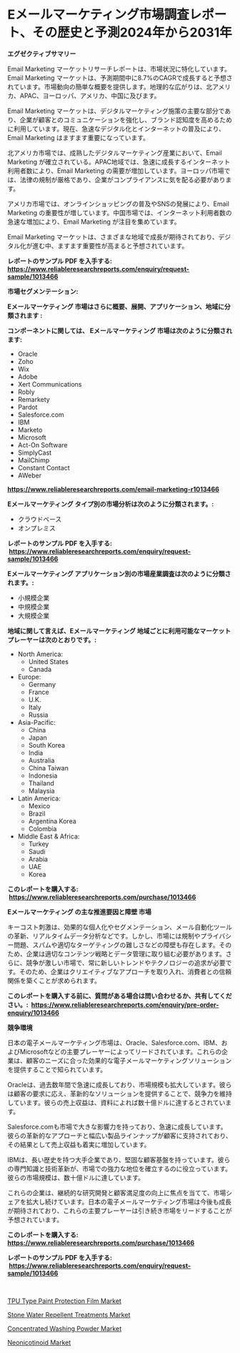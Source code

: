 <p><h1>Eメールマーケティング市場調査レポート、その歴史と予測2024年から2031年</h1></p><p><strong>エグゼクティブサマリー</strong></p>
<p><p>Email Marketing マーケットリサーチレポートは、市場状況に特化しています。Email Marketing マーケットは、予測期間中に8.7%のCAGRで成長すると予想されています。市場動向の簡単な概要を提供します。地理的な広がりは、北アメリカ、APAC、ヨーロッパ、アメリカ、中国に及びます。</p><p>Email Marketing マーケットは、デジタルマーケティング施策の主要な部分であり、企業が顧客とのコミュニケーションを強化し、ブランド認知度を高めるために利用しています。現在、急速なデジタル化とインターネットの普及により、Email Marketing はますます重要になっています。</p><p>北アメリカ市場では、成熟したデジタルマーケティング産業において、Email Marketing が確立されている。APAC地域では、急速に成長するインターネット利用者数により、Email Marketing の需要が増加しています。ヨーロッパ市場では、法律の規制が厳格であり、企業がコンプライアンスに気を配る必要があります。</p><p>アメリカ市場では、オンラインショッピングの普及やSNSの発展により、Email Marketing の重要性が増しています。中国市場では、インターネット利用者数の急速な増加により、Email Marketing が注目を集めています。</p><p>Email Marketing マーケットは、さまざまな地域で成長が期待されており、デジタル化が進む中、ますます重要性が高まると予想されています。</p></p>
<p><strong>レポートのサンプル PDF を入手する: <a href="https://www.reliableresearchreports.com/enquiry/request-sample/1013466">https://www.reliableresearchreports.com/enquiry/request-sample/1013466</a></strong></p>
<p><strong>市場セグメンテーション:</strong></p>
<p><strong> Eメールマーケティング 市場はさらに概要、展開、アプリケーション、地域に分類されます :</strong></p>
<p><strong>コンポーネントに関しては、 Eメールマーケティング 市場は次のように分類されます: &nbsp;</strong></p>
<p><ul><li>Oracle</li><li>Zoho</li><li>Wix</li><li>Adobe</li><li>Xert Communications</li><li>Robly</li><li>Remarkety</li><li>Pardot</li><li>Salesforce.com</li><li>IBM</li><li>Marketo</li><li>Microsoft</li><li>Act-On Software</li><li>SimplyCast</li><li>MailChimp</li><li>Constant Contact</li><li>AWeber</li></ul></p>
<p><strong><a href="https://www.reliableresearchreports.com/email-marketing-r1013466">https://www.reliableresearchreports.com/email-marketing-r1013466</a></strong></p>
<p><strong> Eメールマーケティング タイプ別の市場分析は次のように分類されます。:</strong></p>
<p><ul><li>クラウドベース</li><li>オンプレミス</li></ul></p>
<p><strong>レポートのサンプル PDF を入手する: &nbsp;<a href="https://www.reliableresearchreports.com/enquiry/request-sample/1013466">https://www.reliableresearchreports.com/enquiry/request-sample/1013466</a></strong></p>
<p><strong> Eメールマーケティング アプリケーション別の市場産業調査は次のように分類されます。:</strong></p>
<p><ul><li>小規模企業</li><li>中規模企業</li><li>大規模企業</li></ul></p>
<p><strong>地域に関して言えば、Eメールマーケティング 地域ごとに利用可能なマーケットプレーヤーは次のとおりです。:</strong></p>
<p><ul>
    <li>
        North America:
        <ul>
            <li>United States</li>
            <li>Canada</li>
        </ul>
    </li>
    <li>
        Europe:
        <ul>
            <li>Germany</li>
            <li>France</li>
            <li>U.K.</li>
            <li>Italy</li>
            <li>Russia</li>
        </ul>
    </li>
    <li>
        Asia-Pacific:
        <ul>
            <li>China</li>
            <li>Japan</li>
            <li>South Korea</li>
            <li>India</li>
            <li>Australia</li>
            <li>China Taiwan</li>
            <li>Indonesia</li>
            <li>Thailand</li>
            <li>Malaysia</li>
        </ul>
    </li>
    <li>
        Latin America:
        <ul>
            <li>Mexico</li>
            <li>Brazil</li>
            <li>Argentina Korea</li>
            <li>Colombia</li>
        </ul>
    </li>
    <li>
        Middle East & Africa:
        <ul>
            <li>Turkey</li>
            <li>Saudi</li>
            <li>Arabia</li>
            <li>UAE</li>
            <li>Korea</li>
        </ul>
    </li>
    </ul></p>
<p><strong>このレポートを購入する: &nbsp;<a href="https://www.reliableresearchreports.com/purchase/1013466">https://www.reliableresearchreports.com/purchase/1013466</a></strong></p>
<p><strong>Eメールマーケティング の主な推進要因と障壁 市場</strong></p>
<p><p>キーコスト刺激は、効果的な個人化やセグメンテーション、メール自動化ツールの革新、リアルタイムデータ分析などです。しかし、市場には規制やプライバシー問題、スパムや適切なターゲティングの難しさなどの障壁も存在します。そのため、企業は適切なコンテンツ戦略とデータ管理に取り組む必要があります。さらに、競争が激しい市場で、常に新しいトレンドやテクノロジーの追求が必要です。そのため、企業はクリエイティブなアプローチを取り入れ、消費者との信頼関係を築くことが求められます。</p></p>
<p><strong>このレポートを購入する前に、質問がある場合は問い合わせるか、共有してください。:&nbsp; <a href="https://www.reliableresearchreports.com/enquiry/pre-order-enquiry/1013466">https://www.reliableresearchreports.com/enquiry/pre-order-enquiry/1013466</a></strong></p>
<p><strong>競争環境</strong></p>
<p><p>日本の電子メールマーケティング市場は、Oracle、Salesforce.com、IBM、およびMicrosoftなどの主要プレーヤーによってリードされています。これらの企業は、顧客のニーズに合った効果的な電子メールマーケティングソリューションを提供することで知られています。</p><p>Oracleは、過去数年間で急速に成長しており、市場規模も拡大しています。彼らは顧客の要求に応え、革新的なソリューションを提供することで、競争力を維持しています。彼らの売上収益は、資料によれば数十億ドルに達するとされています。</p><p>Salesforce.comも市場で大きな影響力を持っており、急速に成長しています。彼らの革新的なアプローチと幅広い製品ラインナップが顧客に支持されており、その結果として売上収益も着実に増加しています。</p><p>IBMは、長い歴史を持つ大手企業であり、堅固な顧客基盤を持っています。彼らの専門知識と技術革新が、市場での強力な地位を確立するのに役立っています。彼らの市場規模は、数十億ドルに達しています。</p><p>これらの企業は、継続的な研究開発と顧客満足度の向上に焦点を当てて、市場シェアを拡大し続けています。日本の電子メールマーケティング市場は今後も成長が期待されており、これらの主要プレーヤーは引き続き市場をリードすることが予想されています。</p></p>
<p><strong>このレポートを購入する: &nbsp; <a href="https://www.reliableresearchreports.com/purchase/1013466">https://www.reliableresearchreports.com/purchase/1013466</a></strong></p>
<p><strong>レポートのサンプル PDF を入手する: &nbsp;<a href="https://www.reliableresearchreports.com/enquiry/request-sample/1013466">https://www.reliableresearchreports.com/enquiry/request-sample/1013466</a></strong><strong></strong></p>
<p>&nbsp;</p>
<p><p><a href="https://issuu.com/reportprime-2/docs/tpu-type-paint-protection-film-market-size-2030.pp">TPU Type Paint Protection Film Market</a></p><p><a href="https://issuu.com/reportprime-2/docs/stone-water-repellent-treatments-market-size-2030.">Stone Water Repellent Treatments Market</a></p><p><a href="https://github.com/arionmp/Market-Research-Report-List-3/blob/main/concentrated-washing-powder-market.md">Concentrated Washing Powder Market</a></p><p><a href="https://github.com/markusgodoy/Market-Research-Report-List-3/blob/main/neonicotinoid-market.md">Neonicotinoid Market</a></p></p>